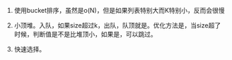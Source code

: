 1. 使用bucket排序，虽然是o(N)，但是如果列表特别大而K特别小，反而会很慢

2. 小顶堆。入队，如果size超过k，出队，队顶就是。优化方法是，当size超了时候，判断值是不是比堆顶小，如果是，可以跳过。

3. 快速选择。